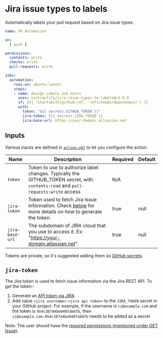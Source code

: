 # Jira issue types to labels

Automatically labels your pull request based on Jira issue types.

```yaml
name: PR Automation

on:
  [ push ]

permissions:
  contents: write
  checks: write
  pull-requests: write

jobs:
  automation:
    runs-on: ubuntu-latest
    steps:
    - name: Assign Labels and Users
      uses: contractify/jira-issue-types-to-labels@v1.0.0
      if: ${{ !startsWith(github.ref, 'refs/heads/dependabot/') }}
      with:
        token: "${{ secrets.GITHUB_TOKEN }}"
        jira-token: ${{ secrets.JIRA_TOKEN }}
        jira-base-url: https://your-domain.atlassian.net
```

## Inputs

Various inputs are defined in [`action.yml`](action.yml) to let you configure the action:

| Name | Description | Required | Default |
| - | - | - | - |
| `token` | Token to use to authorize label changes. Typically the GITHUB_TOKEN secret, with `contents:read` and `pull-requests:write` access | N/A |
| `jira-token` | Token used to fetch Jira Issue information.  Check [below](#jira-token) for more details on how to generate the token. | true     | null    |
| `jira-base-url` | The subdomain of JIRA cloud that you use to access it. Ex: "https://your-domain.atlassian.net". | true     | null    |

Tokens are private, so it's suggested adding them as [GitHub secrets](https://help.github.com/en/actions/automating-your-workflow-with-github-actions/creating-and-using-encrypted-secrets).

## `jira-token`

The Jira token is used to fetch issue information via the Jira REST API. To get the token:-
1. Generate an [API token via JIRA](https://confluence.atlassian.com/cloud/api-tokens-938839638.html)
2. Add value `<jira username>:<jira api token>` to the `JIRA_TOKEN` secret in your GitHub project.
   For example, if the username is `ci@example.com` and the token is `954c38744be9407ab6fb`, then `ci@example.com:954c38744be9407ab6fb` needs to be added as a secret

Note: The user should have the [required permissions (mentioned under GET Issue)](https://developer.atlassian.com/cloud/jira/platform/rest/v3/?utm_source=%2Fcloud%2Fjira%2Fplatform%2Frest%2F&utm_medium=302#api-rest-api-3-issue-issueIdOrKey-get).
